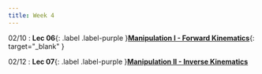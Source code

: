 ```yaml
---
title: Week 4
---
```

02/10
: **Lec 06**{: .label .label-purple }[**Manipulation I - Forward Kinematics**](/CSCI5551-Spr25/assets/slides/lec06_manipulation_1_fk_decision_making.pdf){: target="_blank" }

02/12
: **Lec 07**{: .label .label-purple }[**Manipulation II - Inverse Kinematics**](/CSCI5551-Spr25/assets/slides/lec07_manipulation_2_ik_closedform.pdf)